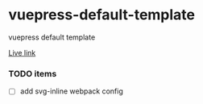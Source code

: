 # vuepress-default-template

vuepress default template

[Live link](https://avimehenwal.github.io/vuepress-default-theme-template/)

### TODO items

* [ ] add svg-inline webpack config